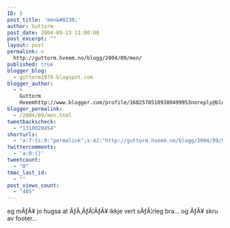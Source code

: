 ```yaml
---
ID: 5
post_title: 'men&#8230;'
author: Guttorm
post_date: 2004-09-23 11:00:00
post_excerpt: ""
layout: post
permalink: >
  http://guttorm.hveem.no/blogg/2004/09/men/
published: true
blogger_blog:
  - guttorm1979.blogspot.com
blogger_author:
  - >
    Guttorm
    Hveemhttp://www.blogger.com/profile/16825705109380499953noreply@blogger.com
blogger_permalink:
  - /2004/09/men.html
tweetbackscheck:
  - "1310020454"
shorturls:
  - 'a:7:{s:9:"permalink";s:42:"http://guttorm.hveem.no/blogg/2004/09/men/";s:7:"tinyurl";s:25:"http://tinyurl.com/9o9cw2";s:4:"isgd";s:17:"http://is.gd/gJ1Y";s:5:"bitly";s:18:"http://bit.ly/t0x5";s:5:"snipr";s:22:"http://snipr.com/ahf3i";s:5:"snurl";s:22:"http://snurl.com/ahf3i";s:7:"snipurl";s:24:"http://snipurl.com/ahf3i";}'
twittercomments:
  - 'a:0:{}'
tweetcount:
  - "0"
tmac_last_id:
  - ""
post_views_count:
  - "405"
---
```

eg mÃƒÂ¥ jo hugsa at ÃƒÂ¸ÃƒÂ¦ÃƒÂ¥ ikkje vert sÃƒÂ¦rleg bra... og ÃƒÂ¥ skru av footer...<br /><br /><br />